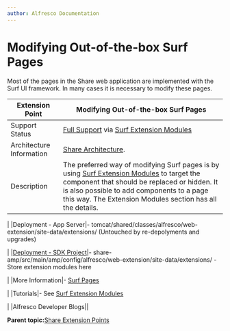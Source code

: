 ```yaml
---
author: Alfresco Documentation
---
```


# Modifying Out-of-the-box Surf Pages

Most of the pages in the Share web application are implemented with the Surf UI framework. In many cases it is necessary to modify these pages.

|Extension Point|Modifying Out-of-the-box Surf Pages|
|---------------|-----------------------------------|
|Support Status|[Full Support](http://docs.alfresco.com/support/concepts/su-product-lifecycle.html) via [Surf Extension Modules](dev-extensions-share-surf-extension-modules.md)|
|Architecture Information|[Share Architecture](dev-extensions-share-architecture-extension-points.md).|
|Description|The preferred way of modifying Surf pages is by using [Surf Extension Modules](dev-extensions-share-surf-extension-modules.md) to target the component that should be replaced or hidden. It is also possible to add components to a page this way. The Extension Modules section has all the details.

|
|Deployment - App Server|-   tomcat/shared/classes/alfresco/web-extension/site-data/extensions/ \(Untouched by re-depolyments and upgrades\)

|
|[Deployment - SDK Project](../tasks/alfresco-sdk-tutorials-share-amp-archetype.md)|-   share-amp/src/main/amp/config/alfresco/web-extension/site-data/extensions/ - Store extension modules here

|
|More Information|-   [Surf Pages](dev-extensions-share-surf-pages.md)

|
|Tutorials|-   See [Surf Extension Modules](dev-extensions-share-surf-extension-modules.md)

|
|Alfresco Developer Blogs||

**Parent topic:**[Share Extension Points](../concepts/dev-extensions-share-extension-points-introduction.md)

